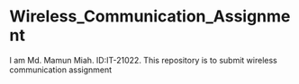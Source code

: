 # Wireless_Communication_Assignment
I am Md. Mamun Miah. ID:IT-21022. This repository is to submit wireless communication assignment
